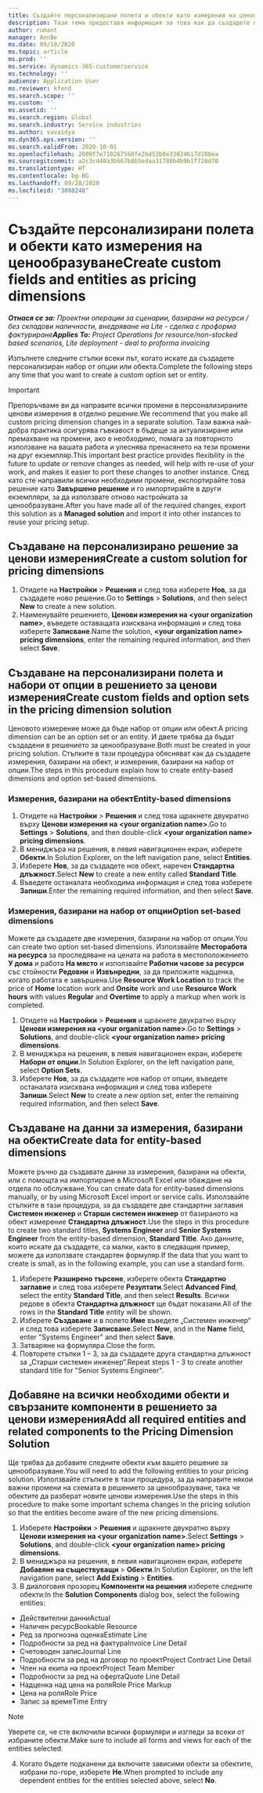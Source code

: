 ```yaml
---
title: Създайте персонализирани полета и обекти като измерения на ценообразуване
description: Тази тема предоставя информация за това как да създадете персонализирани набори от опции или обекти.
author: rumant
manager: AnnBe
ms.date: 09/18/2020
ms.topic: article
ms.prod: ''
ms.service: dynamics-365-customerservice
ms.technology: ''
audience: Application User
ms.reviewer: kfend
ms.search.scope: ''
ms.custom: ''
ms.assetid: ''
ms.search.region: Global
ms.search.industry: Service industries
ms.author: suvaidya
ms.dyn365.ops.version: ''
ms.search.validFrom: 2020-10-01
ms.openlocfilehash: 2000f7e710267560fe2bd52b0e33024617d108ea
ms.sourcegitcommit: a2c3cd49a3b667b8b5edaa31788b4b9b1f728d78
ms.translationtype: HT
ms.contentlocale: bg-BG
ms.lasthandoff: 09/28/2020
ms.locfileid: "3898248"
---
```

# <a name="create-custom-fields-and-entities-as-pricing-dimensions"></a><span data-ttu-id="e70a4-103">Създайте персонализирани полета и обекти като измерения на ценообразуване</span><span class="sxs-lookup"><span data-stu-id="e70a4-103">Create custom fields and entities as pricing dimensions</span></span>

<span data-ttu-id="e70a4-104">_**Отнася се за:** Проектни операции за сценарии, базирани на ресурси / без складови наличности, внедряване на Lite - сделка с проформа фактуриране_</span><span class="sxs-lookup"><span data-stu-id="e70a4-104">_**Applies To:** Project Operations for resource/non-stocked based scenarios, Lite deployment - deal to proforma invoicing_</span></span>

<span data-ttu-id="e70a4-105">Изпълнете следните стъпки всеки път, когато искате да създадете персонализиран набор от опции или обекта.</span><span class="sxs-lookup"><span data-stu-id="e70a4-105">Complete the following steps any time that you want to create a custom option set or entity.</span></span>

> [!IMPORTANT]
> <span data-ttu-id="e70a4-106">Препоръчваме ви да направите всички промени в персонализираните ценови измерения в отделно решение.</span><span class="sxs-lookup"><span data-stu-id="e70a4-106">We recommend that you make all custom pricing dimension changes in a separate solution.</span></span> <span data-ttu-id="e70a4-107">Тази важна най-добра практика осигурява гъвкавост в бъдеще за актуализиране или премахване на промени, ако е необходимо, помага за повторното използване на вашата работа и улеснява пренасянето на тези промени на друг екземпляр.</span><span class="sxs-lookup"><span data-stu-id="e70a4-107">This important best practice provides flexibility in the future to update or remove changes as needed, will help with re-use of your work, and makes it easier to port these changes to another instance.</span></span> <span data-ttu-id="e70a4-108">След като сте направили всички необходими промени, експортирайте това решение като **Завършено решение** и го импортирайте в други екземпляри, за да използвате отново настройката за ценообразуване.</span><span class="sxs-lookup"><span data-stu-id="e70a4-108">After you have made all of the required changes, export this solution as a **Managed solution** and import it into other instances to reuse your pricing setup.</span></span>


## <a name="create-a-custom-solution-for-pricing-dimensions"></a><span data-ttu-id="e70a4-109">Създаване на персонализирано решение за ценови измерения</span><span class="sxs-lookup"><span data-stu-id="e70a4-109">Create a custom solution for pricing dimensions</span></span>
1. <span data-ttu-id="e70a4-110">Отидете на **Настройки** > **Решения** и след това изберете **Нов**, за да създадете ново решение.</span><span class="sxs-lookup"><span data-stu-id="e70a4-110">Go to **Settings** > **Solutions**, and then select **New** to create a new solution.</span></span> 
2. <span data-ttu-id="e70a4-111">Наименувайте решението, **Ценови измерения на \<your organization name>**, въведете оставащата изисквана информация и след това изберете **Записване**.</span><span class="sxs-lookup"><span data-stu-id="e70a4-111">Name the solution, **\<your organization name> pricing dimensions**, enter the remaining required information, and then select **Save**.</span></span>
  
## <a name="create-custom-fields-and-option-sets-in-the-pricing-dimension-solution"></a><span data-ttu-id="e70a4-112">Създаване на персонализирани полета и набори от опции в решението за ценови измерения</span><span class="sxs-lookup"><span data-stu-id="e70a4-112">Create custom fields and option sets in the pricing dimension solution</span></span>

<span data-ttu-id="e70a4-113">Ценовото измерение може да бъде набор от опции или обект.</span><span class="sxs-lookup"><span data-stu-id="e70a4-113">A pricing dimension can be an option set or an entity.</span></span> <span data-ttu-id="e70a4-114">И двете трябва да бъдат създадени в решението за ценообразуване.</span><span class="sxs-lookup"><span data-stu-id="e70a4-114">Both must be created in your pricing solution.</span></span> <span data-ttu-id="e70a4-115">Стъпките в тази процедура обясняват как да създадете измерения, базирани на обект, и измерения, базирани на набор от опции.</span><span class="sxs-lookup"><span data-stu-id="e70a4-115">The steps in this procedure explain how to create entity-based dimensions and option set-based dimensions.</span></span>

### <a name="entity-based-dimensions"></a><span data-ttu-id="e70a4-116">Измерения, базирани на обект</span><span class="sxs-lookup"><span data-stu-id="e70a4-116">Entity-based dimensions</span></span>

1. <span data-ttu-id="e70a4-117">Отидете на **Настройки** > **Решения** и след това щракнете двукратно върху **Ценови измерения на \<your organization name>**.</span><span class="sxs-lookup"><span data-stu-id="e70a4-117">Go to **Settings** > **Solutions**, and then double-click **\<your organization name> pricing dimensions**.</span></span>
2. <span data-ttu-id="e70a4-118">В мениджъра на решения, в левия навигационен екран, изберете **Обекти**.</span><span class="sxs-lookup"><span data-stu-id="e70a4-118">In Solution Explorer, on the left navigation pane, select **Entities**.</span></span>
3. <span data-ttu-id="e70a4-119">Изберете **Нов**, за да създадете нов обект, наречен **Стандартна длъжност**.</span><span class="sxs-lookup"><span data-stu-id="e70a4-119">Select **New** to create a new entity called **Standard Title**.</span></span> 
4. <span data-ttu-id="e70a4-120">Въведете останалата необходима информация и след това изберете **Запиши**.</span><span class="sxs-lookup"><span data-stu-id="e70a4-120">Enter the remaining required information, and then select **Save**.</span></span>


### <a name="option-set-based-dimensions"></a><span data-ttu-id="e70a4-121">Измерения, базирани на набор от опции</span><span class="sxs-lookup"><span data-stu-id="e70a4-121">Option set-based dimensions</span></span> 
<span data-ttu-id="e70a4-122">Можете да създадете две измерения, базирани на набор от опции.</span><span class="sxs-lookup"><span data-stu-id="e70a4-122">You can create two option set-based dimensions.</span></span> <span data-ttu-id="e70a4-123">Използвайте **Месторабота на ресурса** за проследяване на цената на работа в местоположението **У дома** и работа **На място** и използвайте **Работни часове за ресурси** със стойности **Редовни** и **Извънредни**, за да приложите надценка, когато работата е завършена.</span><span class="sxs-lookup"><span data-stu-id="e70a4-123">Use **Resource Work Location** to track the price of **Home** location work and **Onsite** work and use **Resource Work hours** with values **Regular** and **Overtime** to apply a markup when work is completed.</span></span>


1. <span data-ttu-id="e70a4-124">Отидете на **Настройки** > **Решения** и щракнете двукратно върху **Ценови измерения на \<your organization name>**.</span><span class="sxs-lookup"><span data-stu-id="e70a4-124">Go to **Settings** > **Solutions**, and double-click  **\<your organization name> pricing dimensions**.</span></span> 
2. <span data-ttu-id="e70a4-125">В мениджъра на решения, в левия навигационен екран, изберете **Набори от опции**.</span><span class="sxs-lookup"><span data-stu-id="e70a4-125">In Solution Explorer, on the left navigation pane, select  **Option Sets**.</span></span> 
3. <span data-ttu-id="e70a4-126">Изберете **Нов**, за да създадете нов набор от опции, въведете останалата изисквана информация и след това изберете **Запиши**.</span><span class="sxs-lookup"><span data-stu-id="e70a4-126">Select **New** to create a new option set, enter the remaining required information, and then select **Save**.</span></span>

## <a name="create-data-for-entity-based-dimensions"></a><span data-ttu-id="e70a4-127">Създаване на данни за измерения, базирани на обекти</span><span class="sxs-lookup"><span data-stu-id="e70a4-127">Create data for entity-based dimensions</span></span>

<span data-ttu-id="e70a4-128">Можете ръчно да създавате данни за измерения, базирани на обекти, или с помощта на импортиране в Microsoft Excel или обаждане на отдела по обслужване.</span><span class="sxs-lookup"><span data-stu-id="e70a4-128">You can create data for entity-based dimensions manually, or by using Microsoft Excel import or service calls.</span></span> <span data-ttu-id="e70a4-129">Използвайте стъпките в тази процедура, за да създадете две стандартни заглавия **Системен инженер** и **Старши системен инженер** от базираното на обект измерение **Стандартна длъжност**.</span><span class="sxs-lookup"><span data-stu-id="e70a4-129">Use the steps in this procedure to create two standard titles, **Systems Engineer** and **Senior Systems Engineer** from the entity-based dimension, **Standard Title**.</span></span> <span data-ttu-id="e70a4-130">Ако данните, които искате да създадете, са малки, както в следващия пример, можете да използвате стандартен формуляр.</span><span class="sxs-lookup"><span data-stu-id="e70a4-130">If the data that you want to create is small, as in the following example, you can use a standard form.</span></span>

1. <span data-ttu-id="e70a4-131">Изберете **Разширено търсене**, изберете обекта **Стандартно заглавие** и след това изберете **Резултати**.</span><span class="sxs-lookup"><span data-stu-id="e70a4-131">Select **Advanced Find**, select the entity **Standard Title**, and then select **Results**.</span></span> <span data-ttu-id="e70a4-132">Всички редове в обекта **Стандартна длъжност** ще бъдат показани.</span><span class="sxs-lookup"><span data-stu-id="e70a4-132">All of the rows in the **Standard Title** entity will be shown.</span></span>
2. <span data-ttu-id="e70a4-133">Изберете **Създаване** и в полето **Име** въведете „Системен инженер“ и след това изберете **Записване**.</span><span class="sxs-lookup"><span data-stu-id="e70a4-133">Select **New**, and in the **Name** field, enter "Systems Engineer" and then select **Save**.</span></span>
3. <span data-ttu-id="e70a4-134">Затваряне на формуляра.</span><span class="sxs-lookup"><span data-stu-id="e70a4-134">Close the form.</span></span> 
4. <span data-ttu-id="e70a4-135">Повторете стъпки 1 – 3, за да създадете друга стандартна длъжност за „Старши системен инженер“.</span><span class="sxs-lookup"><span data-stu-id="e70a4-135">Repeat steps 1 - 3 to create another standard title for "Senior Systems Engineer".</span></span>

## <a name="add-all-required-entities-and-related-components-to-the-pricing-dimension-solution"></a><span data-ttu-id="e70a4-136">Добавяне на всички необходими обекти и свързаните компоненти в решението за ценови измерения</span><span class="sxs-lookup"><span data-stu-id="e70a4-136">Add all required entities and related components to the Pricing Dimension Solution</span></span>
<span data-ttu-id="e70a4-137">Ще трябва да добавите следните обекти към вашето решение за ценообразуване.</span><span class="sxs-lookup"><span data-stu-id="e70a4-137">You will need to add the following entities to your pricing solution.</span></span> <span data-ttu-id="e70a4-138">Използвайте стъпките в тази процедура, за да направите някои важни промени на схемата в решението за ценообразуване, така че обектите да разберат новите ценови измерения.</span><span class="sxs-lookup"><span data-stu-id="e70a4-138">Use the steps in this procedure to make some important schema changes in the pricing solution so that the entities become aware of the new pricing dimensions.</span></span>

1. <span data-ttu-id="e70a4-139">Изберете **Настройки** > **Решения** и щракнете двукратно върху **Ценови измерения на \<your organization name>**.</span><span class="sxs-lookup"><span data-stu-id="e70a4-139">Select **Settings** > **Solutions**, and double-click **\<your organization name> pricing dimensions**.</span></span> 
2. <span data-ttu-id="e70a4-140">В мениджъра на решения, в левия навигационен екран, изберете **Добавяне на съществуващи**  >  **Обекти**.</span><span class="sxs-lookup"><span data-stu-id="e70a4-140">In Solution Explorer, on the left navigation pane, select **Add Existing** > **Entities**.</span></span>
3. <span data-ttu-id="e70a4-141">В диалоговия прозорец **Компоненти на решения** изберете следните обекти:</span><span class="sxs-lookup"><span data-stu-id="e70a4-141">In the **Solution Components** dialog box, select the following entities:</span></span>

  - <span data-ttu-id="e70a4-142">Действителни данни</span><span class="sxs-lookup"><span data-stu-id="e70a4-142">Actual</span></span>
  - <span data-ttu-id="e70a4-143">Наличен ресурс</span><span class="sxs-lookup"><span data-stu-id="e70a4-143">Bookable Resource</span></span>
  - <span data-ttu-id="e70a4-144">Ред за прогнозна оценка</span><span class="sxs-lookup"><span data-stu-id="e70a4-144">Estimate Line</span></span>
  - <span data-ttu-id="e70a4-145">Подробности за ред на фактура</span><span class="sxs-lookup"><span data-stu-id="e70a4-145">Invoice Line Detail</span></span>
  - <span data-ttu-id="e70a4-146">Счетоводен запис</span><span class="sxs-lookup"><span data-stu-id="e70a4-146">Journal Line</span></span>
  - <span data-ttu-id="e70a4-147">Подробности за ред на договор по проект</span><span class="sxs-lookup"><span data-stu-id="e70a4-147">Project Contract Line Detail</span></span>
  - <span data-ttu-id="e70a4-148">Член на екипа на проект</span><span class="sxs-lookup"><span data-stu-id="e70a4-148">Project Team Member</span></span>
  - <span data-ttu-id="e70a4-149">Подробности за ред на оферта</span><span class="sxs-lookup"><span data-stu-id="e70a4-149">Quote Line Detail</span></span>
  - <span data-ttu-id="e70a4-150">Надценка над цена на роля</span><span class="sxs-lookup"><span data-stu-id="e70a4-150">Role Price Markup</span></span>
  - <span data-ttu-id="e70a4-151">Цена на роля</span><span class="sxs-lookup"><span data-stu-id="e70a4-151">Role Price</span></span> 
  - <span data-ttu-id="e70a4-152">Запис за време</span><span class="sxs-lookup"><span data-stu-id="e70a4-152">Time Entry</span></span> 


> [!NOTE]
> <span data-ttu-id="e70a4-153">Уверете се, че сте включили всички формуляри и изгледи за всеки от избраните обекти.</span><span class="sxs-lookup"><span data-stu-id="e70a4-153">Make sure to include all forms and views for each of the entities selected.</span></span>

4. <span data-ttu-id="e70a4-154">Когато бъдете подканени да включите зависими обекти за обектите, избрани по-горе, изберете **Не**.</span><span class="sxs-lookup"><span data-stu-id="e70a4-154">When prompted to include any dependent entities for the entities selected above, select **No**.</span></span>

